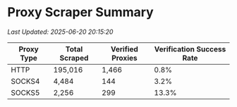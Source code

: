 # Proxy Scraper Summary

_Last Updated: 2025-06-20 20:15:20_

| Proxy Type | Total Scraped | Verified Proxies | Verification Success Rate |
|------------|--------------|------------------|--------------------------|
| HTTP | 195,016 | 1,466 | 0.8% |
| SOCKS4 | 4,484 | 144 | 3.2% |
| SOCKS5 | 2,256 | 299 | 13.3% |
